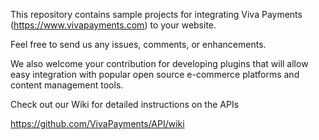 This repository contains sample projects for integrating Viva Payments (https://www.vivapayments.com) to your website.

Feel free to send us any issues, comments, or enhancements.

We also welcome your contribution for developing plugins that will allow easy integration with popular open source e-commerce platforms and content management tools.

Check out our Wiki for detailed instructions on the APIs

https://github.com/VivaPayments/API/wiki

